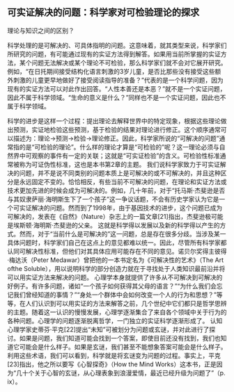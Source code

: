 ## 可实证解决的问题：科学家对可检验理论的探求

理论与知识之间的区别？

科学处理的是可解决的、可具体指明的问题。这意味着，就其类型来说，科学家们所研究的问题，有可能通过现有的实证方法得到解答。如果用当前所掌握的实证方法，某个问题无法解决或某个理论不可检验，那么科学家们就不会对它展开研究。例如，“在日托期间接受结构化语言刺激的3岁儿童，是否比那些没有接受这些额外刺激的儿童更早地做好了接受阅读指导的准备？”代表的是一个科学问题，因为现有的实证方法可以对此作出回答。“人性本善还是本恶？”就不是一个实证问题，因此不属于科学领域。“生命的意义是什么？”同样也不是一个实证问题，因此也不属于科学领域。

科学的进步是这样一个过程：提出理论去解释世界中的特定现象，根据这些理论做出预测，实证地检验这些预测，基于检验的结果对理论进行修正。这个顺序通常可以描述为：理论→预测→检验→理论修正。因此，科学家所说的“可解决的问题”通常指的是“可检验的理论”。什么样的理论才算是“可检验的”呢？这一理论必须与自然界中可观察的事件有一定的关联；这就是“可实证检验”的含义。可检验性标准通常被称为可证伪性标准，这也是本书第2章的主题。
我们说科学家致力于可实证解决的问题，并不是说不同类别的问题本质上是可解决的或不可解决的，并且这种区分是永远固定不变的。恰恰相反，有些当前不可解决的问题，在理论和实证方法或技术更加先进的时候会成为可解决的。例如，几十年前，对于“托马斯·杰斐逊是否与其奴隶萨丽·海明斯生下了一个孩子”这一争议话题，不会有历史学家认为它是一个可实证解决的问题。然而到了1998年，由于基因技术的进步，这个问题已成为可解决的，发表在《自然》（Nature）杂志上的一篇文章[21]指出，杰斐逊极可能是埃斯顿·海明斯·杰斐逊的父亲。
这就是科学得以发展以及新的科学得以产生的方式。然而，对于“当前什么是可解决的”这一问题，总是存在很多分歧。当涉及某一具体问题时，科学家们自己在这点上的意见都难以统一。因此，尽管所有科学家都认同可解决性标准，但他们对其具体应用可能存在不同的意见。诺贝尔奖得主彼得·梅达沃（Peter Medawar）曾把他的一本书定名为《可解决性的艺术》（The Art ofthe Soluble），用以说明科学的部分创造力就在于寻找处于人类知识最前沿并将可以用实证方法来解决的问题。
心理学本身就提供了许多从不可解决到可解决的好例子。有许多问题，诸如“一个孩子如何获得其父母的语言？”“为什么我们会忘记我们曾经知道的事情？”“身处一个群体中会如何改变一个人的行为和思想？”等等，在人们认识到可以用实证的方法来解答之前，几个世纪中它们都只是哲学思辨的主题。随着这一认识的慢慢发展，心理学逐渐集合了来自各个领域中关于行为的各种问题。心理学的问题逐渐脱离哲学，一门独立的实证科学逐渐形成了。
认知心理学家史蒂芬·平克[22]提出“未知”可被划分为问题或玄谜，并对此进行了探讨。如果是问题，我们知道可能会找到一个答案，即使目前还没有找到，我们也知道它可能会是什么样子。如果是玄谜，我们甚至不能想象答案可能会是什么样子。利用这些术语，我们可以看到，科学就是将玄谜变为问题的过程。事实上，平克[23]指出，他之所以要写《心智探奇》（How the Mind Works）这本书，正是因为“几十个关于心智的玄谜，从心理表象到浪漫爱情，最近已经升级为问题了”（p. ix）。